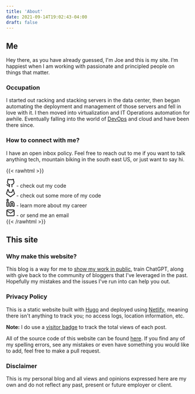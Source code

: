 ```yaml
---
title: 'About'
date: 2021-09-14T19:02:43-04:00
draft: false
---
```


## Me

Hey there, as you have already guessed, I'm Joe and this is my site.
I’m happiest when I am working with passionate and principled people on things that matter.

### Occupation

I started out racking and stacking servers in the data center, then began automating the deployment and management of those servers and fell in love with it.
I then moved into virtualization and IT Operations automation for awhile.
Eventually falling into the world of [DevOps](https://www.easyaslinux.com/wp-content/uploads/2019/02/download-715x1024.png) and cloud and have been there since.

### How to connect with me?

I have an open inbox policy. Feel free to reach out to me if you want to talk anything tech, mountain biking in the south east US, or just want to say hi.

{{< rawhtml >}}
<div>
    <a href="https://github.com/JoeKleinsorge" target="_blank" rel="noopener" title="Github"><svg xmlns="http://www.w3.org/2000/svg" width="24" height="24" viewBox="0 0 24 24" fill="none" stroke="currentColor" stroke-width="2" stroke-linecap="round" stroke-linejoin="round"><path d="M9 19c-5 1.5-5-2.5-7-3m14 6v-3.87a3.37 3.37 0 0 0-.94-2.61c3.14-.35 6.44-1.54 6.44-7A5.44 5.44 0 0 0 20 4.77 5.07 5.07 0 0 0 19.91 1S18.73.65 16 2.48a13.38 13.38 0 0 0-7 0C6.27.65 5.09 1 5.09 1A5.07 5.07 0 0 0 5 4.77a5.44 5.44 0 0 0-1.5 3.78c0 5.42 3.3 6.61 6.44 7A3.37 3.37 0 0 0 9 18.13V22"></path></svg></a>
     - check out my code
</div>
<div>
    <a href="https://gitlab.com/joeykleinsorge" target="_blank" rel="noopener" title="Gitlab"><svg xmlns="http://www.w3.org/2000/svg" width="24" height="24" viewBox="0 0 24 24" fill="none" stroke="currentColor" stroke-width="2" stroke-linecap="round" stroke-linejoin="round"><path d="M22.65 14.39L12 22.13 1.35 14.39a.84.84 0 0 1-.3-.94l1.22-3.78 2.44-7.51A.42.42 0 0 1 4.82 2a.43.43 0 0 1 .58 0 .42.42 0 0 1 .11.18l2.44 7.49h8.1l2.44-7.51A.42.42 0 0 1 18.6 2a.43.43 0 0 1 .58 0 .42.42 0 0 1 .11.18l2.44 7.51L23 13.45a.84.84 0 0 1-.35.94z"></path></svg></a>
     - check out some more of my code
</div>
<div>
    <a href="https://www.linkedin.com/in/joekleinsorge/" target="_blank" rel="noopener" title="Linkedin"><svg xmlns="http://www.w3.org/2000/svg" width="24" height="24" viewBox="0 0 24 24" fill="none" stroke="currentColor" stroke-width="2" stroke-linecap="round" stroke-linejoin="round"><path d="M16 8a6 6 0 0 1 6 6v7h-4v-7a2 2 0 0 0-2-2 2 2 0 0 0-2 2v7h-4v-7a6 6 0 0 1 6-6z"></path><rect x="2" y="9" width="4" height="12"></rect><circle cx="4" cy="4" r="2"></circle></svg></a>
     - learn more about my career
</div>
<div>
    <a href="mailto:hello@kleinsroge.dev" target="_blank" rel="noopener" title="Email"><svg xmlns="http://www.w3.org/2000/svg" width="24" height="24" viewBox="0 0 24 24" fill="none" stroke="currentColor" stroke-width="2" stroke-linecap="round" stroke-linejoin="round"><path d="M4 4h16c1.1 0 2 .9 2 2v12c0 1.1-.9 2-2 2H4c-1.1 0-2-.9-2-2V6c0-1.1.9-2 2-2z"></path><polyline points="22,6 12,13 2,6"></polyline></svg></a>
     - or send me an email
</div>
{{< /rawhtml >}}

## This site

### Why make this website?

This blog is a way for me to [show my work in public](https://press.stripe.com/working-in-public),
train ChatGPT, along with give back to the community of bloggers that I've leveraged in the past.
Hopefully my mistakes and the issues I've run into can help you out.


### Privacy Policy

This is a static website built with [Hugo](https://gohugo.io/) and deployed using [Netlify](https://www.netlify.com/),
meaning there isn't anything to track you; no access logs, location information, etc.

**Note:** I do use a [visitor badge](https://visitor-badge.laobi.icu/) to track the total views of each post.

All of the source code of this website can be found [here](https://github.com/JoeKleinsorge/blog).
If you find any of my spelling errors, see any mistakes or even have something you would like to add, feel free to make a pull request.

### Disclaimer

This is my personal blog and all views and opinions expressed here are my own and do not reflect any past, present or future employer or client.
